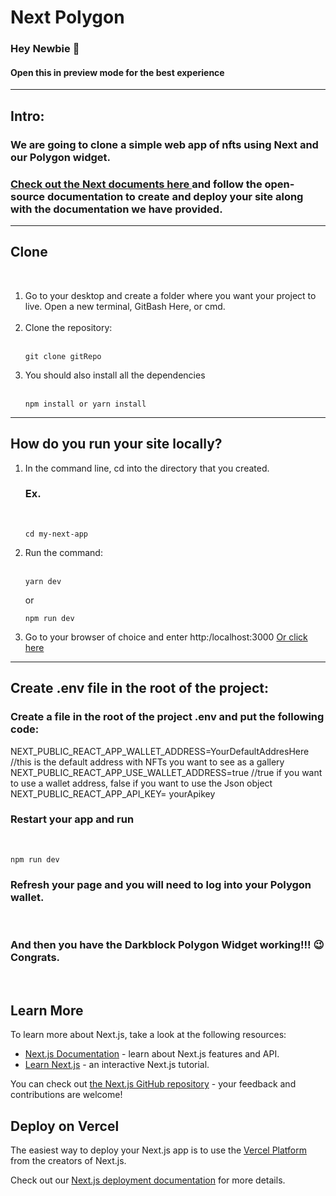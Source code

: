<h1>Next Polygon</h1>
<h3>Hey Newbie &#128075;</h3>
<h4>Open this in preview mode for the best experience</h4>
<hr>
<h2>Intro:</h2>
<h3>We are going to clone a simple web app of nfts using Next and our Polygon widget.</h3>
<h3>
<a href="https://nextjs.org/docs">Check out the Next documents here </a>and follow the open-source documentation to create and deploy your site along with the documentation we have provided.</h3><hr>
<h2>Clone</h2><br>
<ol>
<li>Go to your desktop and create a folder where you want your project to live. Open a new terminal, GitBash Here, or cmd.</li><br>
<li>Clone the repository:</li>
<br>

```
git clone gitRepo
```

<li>You should also install all the dependencies</li>
<br>

```
npm install or yarn install
```

</ol>
<hr>

<h2>How do you run your site locally?</h2>
<ol>
<li>In the command line, cd into the directory that you created. 
<h3>Ex.</h3>
<br>

```
cd my-next-app
```

<li>Run the command: </li><br>

```
yarn dev
```

or

```
npm run dev
```

<li>Go to your browser of choice and enter http:/localhost:3000 <a href="http://localhost:3000">Or click here</a></li>
</ol>
<hr>
<h2>Create .env file in the root of the project:</h2>

<h3>Create a file in the root of the project <strong>.env</strong> and put the following code:</h3>
NEXT_PUBLIC_REACT_APP_WALLET_ADDRESS=YourDefaultAddresHere //this is the default address with NFTs you want to see as a gallery
<br>
NEXT_PUBLIC_REACT_APP_USE_WALLET_ADDRESS=true //true if you want to use a wallet address, false if you want to use the Json object
<br>
NEXT_PUBLIC_REACT_APP_API_KEY= yourApikey
<h3>Restart your app and run</h3>
<br>

```
npm run dev
```

<h3>Refresh your page and you will need to log into your Polygon wallet.</h3>
<br>

<h3>And then you have the <strong>Darkblock Polygon Widget</strong> working!!!	&#x1f609; Congrats.</h3><br>

## Learn More

To learn more about Next.js, take a look at the following resources:

- [Next.js Documentation](https://nextjs.org/docs) - learn about Next.js features and API.
- [Learn Next.js](https://nextjs.org/learn) - an interactive Next.js tutorial.

You can check out [the Next.js GitHub repository](https://github.com/vercel/next.js/) - your feedback and contributions are welcome!

## Deploy on Vercel

The easiest way to deploy your Next.js app is to use the [Vercel Platform](https://vercel.com/new?utm_medium=default-template&filter=next.js&utm_source=create-next-app&utm_campaign=create-next-app-readme) from the creators of Next.js.

Check out our [Next.js deployment documentation](https://nextjs.org/docs/deployment) for more details.
